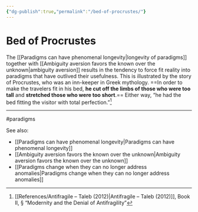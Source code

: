 ```yaml
---
{"dg-publish":true,"permalink":"/bed-of-procrustes/"}
---
```


# Bed of Procrustes

The [[Paradigms can have phenomenal longevity\|longevity of paradigms]] together with [[Ambiguity aversion favors the known over the unknown\|ambiguity aversion]] results in the tendency to force fit reality into paradigms that have outlived their usefulness. This is illustrated by the story of Procrustes, who was an inn-keeper in Greek mythology. ==In order to make the travelers fit in his bed, **he cut off the limbs of those who were too tall** and **stretched those who were too short**.== Either way, “he had the bed fitting the visitor with total perfection.”[^1]

---
#paradigms 

See also:
- [[Paradigms can have phenomenal longevity\|Paradigms can have phenomenal longevity]]
- [[Ambiguity aversion favors the known over the unknown\|Ambiguity aversion favors the known over the unknown]]
- [[Paradigms change when they can no longer address anomalies\|Paradigms change when they can no longer address anomalies]]

[^1]: [[References/Antifragile – Taleb (2012)\|Antifragile – Taleb (2012)]], Book II, § “Modernity and the Denial of Antifragility”